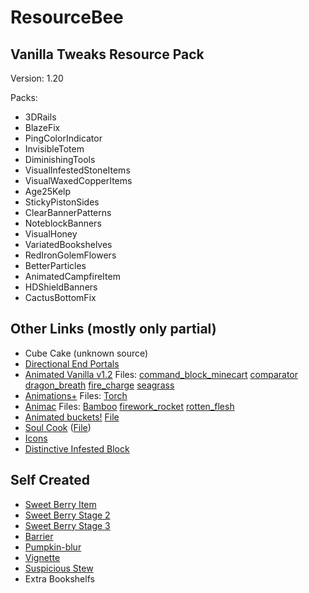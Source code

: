 
# ResourceBee

## Vanilla Tweaks Resource Pack

Version: 1.20

Packs:

- 3DRails
- BlazeFix
- PingColorIndicator
- InvisibleTotem
- DiminishingTools
- VisualInfestedStoneItems
- VisualWaxedCopperItems
- Age25Kelp
- StickyPistonSides
- ClearBannerPatterns
- NoteblockBanners
- VisualHoney
- VariatedBookshelves
- RedIronGolemFlowers
- BetterParticles
- AnimatedCampfireItem
- HDShieldBanners
- CactusBottomFix

## Other Links (mostly only partial)

- Cube Cake (unknown source)
- [Directional End Portals](https://www.planetminecraft.com/texture-pack/directional-end-portals/)
- [Animated Vanilla v1.2](https://www.planetminecraft.com/texture-pack/animated-vanilla-work-in-progress/)
Files: [command_block_minecart](assets/minecraft/textures/item/command_block_minecart.png)
[comparator](assets/minecraft/textures/item/comparator.png)
[dragon_breath](assets/minecraft/textures/item/dragon_breath.png)
[fire_charge](assets/minecraft/textures/item/fire_charge.png)
[seagrass](assets/minecraft/textures/item/seagrass.png)
- [Animations+](https://www.planetminecraft.com/texture-pack/animations-4551532/) Files: [Torch](assets/minecraft/textures/block/torch.png)
- [Animac](https://www.planetminecraft.com/texture-pack/animac/) Files: [Bamboo](assets/minecraft/textures/item/bamboo.png)
[firework_rocket](assets/minecraft/textures/item/firework_rocket.png)
[rotten_flesh](/assets/minecraft/textures/item/rotten_flesh.png)
- [Animated buckets!](https://modrinth.com/resourcepack/animated-buckets/version/1) [File](/assets/minecraft/textures/item/tadpole_bucket.png)
- [Soul Cook](https://www.planetminecraft.com/texture-pack/soul-cook/) ([File](assets/minecraft/textures/block/blast_furnace_front_on.png))
- [Icons](https://modrinth.com/resourcepack/icons)
- [Distinctive Infested Block](https://modrinth.com/resourcepack/dib/version/4nFwvYmE)

## Self Created

- [Sweet Berry Item](assets/minecraft/textures/item/sweet_berries.png)
- [Sweet Berry Stage 2](assets/minecraft/textures/block/sweet_berry_bush_stage2.png)
- [Sweet Berry Stage 3](assets/minecraft/textures/block/sweet_berry_bush_stage3.png)
- [Barrier](assets/minecraft/textures/item/barrier.png)
- [Pumpkin-blur](assets/minecraft/textures/misc/pumpkinblur.png)
- [Vignette](assets/minecraft/textures/misc/vignette.png)
- [Suspicious Stew](assets/minecraft/textures/item/suspicious_stew.png)
- Extra Bookshelfs
